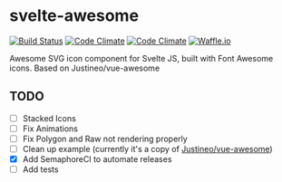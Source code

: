 # svelte-awesome
[![Build Status](https://semaphoreci.com/api/v1/robbrazier/svelte-awesome/branches/master/shields_badge.svg)](https://semaphoreci.com/robbrazier/svelte-awesome)
[![Code Climate](https://img.shields.io/codeclimate/maintainability/RobBrazier/svelte-awesome.svg)](https://codeclimate.com/github/RobBrazier/svelte-awesome/maintainability)
[![Code Climate](https://img.shields.io/codeclimate/c/RobBrazier/svelte-awesome.svg)](https://codeclimate.com/github/RobBrazier/svelte-awesome/test_coverage)
[![Waffle.io](https://img.shields.io/waffle/label/robbrazier/svelte-awesome/in%20progress.svg)](https://waffle.io/RobBrazier/svelte-awesome)

Awesome SVG icon component for Svelte JS, built with Font Awesome icons. Based on Justineo/vue-awesome

## TODO
- [ ] Stacked Icons
- [ ] Fix Animations
- [ ] Fix Polygon and Raw not rendering properly
- [ ] Clean up example (currently it's a copy of [Justineo/vue-awesome](https://justineo.github.io/vue-awesome/demo/))
- [x] Add SemaphoreCI to automate releases
- [ ] Add tests
